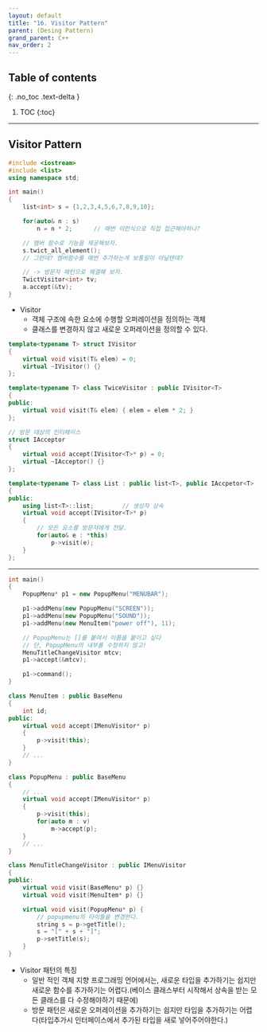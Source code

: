 ```yaml
---
layout: default
title: "16. Visitor Pattern"
parent: (Desing Pattern)
grand_parent: C++
nav_order: 2
---
```


## Table of contents
{: .no_toc .text-delta }

1. TOC
{:toc}

---

## Visitor Pattern

```cpp
#include <iostream>
#include <list>
using namespace std;

int main()
{
    list<int> s = {1,2,3,4,5,6,7,8,9,10};

    for(auto& n : s)
        n = n * 2;      // 매번 이런식으로 직접 접근해야하나?

    // 멤버 함수로 기능을 제공해보자.
    s.twict_all_element();
    // 그런데? 멤버함수를 매번 추가하는게 보통일이 아닐텐데?

    // -> 방문자 패턴으로 해결해 보자.
    TwictVisitor<int> tv;
    a.accept(&tv);
}
```

* Visitor
    * 객체 구조에 속한 요소에 수행할 오퍼레이션을 정의하는 객체
    * 클래스를 변경하지 않고 새로운 오퍼레이션을 정의할 수 있다.

```cpp
template<typename T> struct IVisitor
{
    virtual void visit(T& elem) = 0;
    virtual ~IVisitor() {}
};

template<typename T> class TwiceVisitor : public IVisitor<T>
{
public:
    virtual void visit(T& elem) { elem = elem * 2; }
};
```

```cpp
// 방문 대상의 인터페이스
struct IAcceptor
{
    virtual void accept(IVisitor<T>* p) = 0;
    virtual ~IAcceptor() {}
};

template<typename T> class List : public list<T>, public IAccpetor<T>
{
public:
    using list<T>::list;        // 생성자 상속
    virtual void accept(IVisitor<T>* p)
    {
        // 모든 요소를 방문자에게 전달.
        for(auto& e : *this)
            p->visit(e);
    }
};
```

---

```cpp
int main()
{
    PopupMenu* p1 = new PopupMenu("MENUBAR");

    p1->addMenu(new PopupMenu("SCREEN"));
    p1->addMenu(new PopupMenu("SOUND"));
    p1->addMenu(new MenuItem("power off"), 11);

    // PopupMenu는 []를 붙여서 이름을 붙이고 싶다
    // 단, PopupMenu의 내부를 수정하지 않고!
    MenuTitleChangeVisitor mtcv;
    p1->accept(&mtcv);

    p1->command();
}
```

```cpp
class MenuItem : public BaseMenu
{
    int id;
public:
    virtual void accept(IMenuVisitor* p)
    {
        p->visit(this);
    }
    // ...
}
```

```cpp
class PopupMenu : public BaseMenu
{
    // ...
    virtual void accept(IMenuVisitor* p)
    {
        p->visit(this);
        for(auto m : v)
            m->accept(p);
    }
    // ...
}
```

```cpp
class MenuTitleChangeVisitor : public IMenuVisitor
{
public:
    virtual void visit(BaseMenu* p) {}
    virtual void visit(MenuItem* p) {}

    virtual void visit(PopupMenu* p) {
        // popupmenu의 타이틀을 변경한다.
        string s = p->getTitle();
        s = "[" + s + "]";
        p->setTitle(s);
    }
}
```

* Visitor 패턴의 특징
    * 일반 적인 객체 지향 프로그래밍 언어에서는, 새로운 타입을 추가하기는 쉽지만 새로운 함수를 추가하기는 어렵다.(베이스 클래스부터 시작해서 상속을 받는 모든 클래스를 다 수정해야하기 때문에)
    * 방문 패턴은 새로운 오퍼레이션을 추가하기는 쉽지만 타입을 추가하기는 어렵다(타입추가시 인터페이스에서 추가된 타입을 새로 넣어주어야한다.)